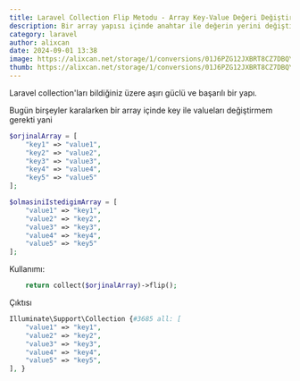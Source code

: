 ```yaml
---
title: Laravel Collection Flip Metodu - Array Key-Value Değeri Değiştirme
description: Bir array yapısı içinde anahtar ile değerin yerini değiştirmek için kulanabileceğiniz çok basit bir yapı collection flip() metodu.
category: laravel
author: alixcan
date: 2024-09-01 13:38
image: https://alixcan.net/storage/1/conversions/01J6PZG12JXBRT8CZ7DBQYN44H-cover.webp
thumb: https://alixcan.net/storage/1/conversions/01J6PZG12JXBRT8CZ7DBQYN44H-thumb.webp
---
```


Laravel collection'ları bildiğiniz üzere aşırı güclü ve başarılı bir yapı.

Bugün birşeyler karalarken bir array içinde key ile valueları değiştirmem gerekti yani

```php 
$orjinalArray = [
	"key1" => "value1", 
	"key2" => "value2", 
	"key3" => "value3", 
	"key4" => "value4", 
	"key5" => "value5" 
]; 

$olmasiniIstedigimArray = [ 
	"value1" => "key1", 
	"value2" => "key2", 
	"value3" => "key3", 
	"value4" => "key4", 
	"value5" => "key5" 
]; 

``` 
Kullanımı:
```php 
	return collect($orjinalArray)->flip(); 
``` 

Çıktısı

```php 
Illuminate\Support\Collection {#3685 all: [ 
	"value1" => "key1", 
	"value2" => "key2", 
	"value3" => "key3", 
	"value4" => "key4", 
	"value5" => "key5", 
], }
```